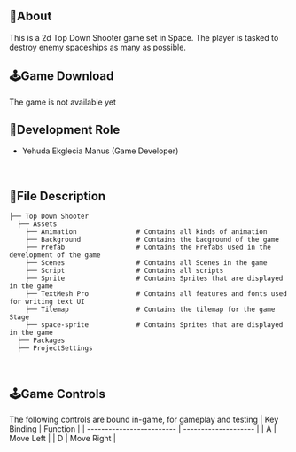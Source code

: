 ## 🔴About
This is a 2d Top Down Shooter game set in Space. The player is tasked to destroy enemy spaceships as many as possible. 
<br>

## 🕹️Game Download 
The game is not available yet
<br>

## 👤Development Role
- Yehuda Ekglecia Manus (Game Developer)
<br>

## 📁File Description

```
├── Top Down Shooter
  ├── Assets
    ├── Animation               # Contains all kinds of animation
    ├── Background              # Contains the bacground of the game
    ├── Prefab                  # Contains the Prefabs used in the development of the game
    ├── Scenes                  # Contains all Scenes in the game
    ├── Script                  # Contains all scripts
    ├── Sprite                  # Contains Sprites that are displayed in the game
    ├── TextMesh Pro            # Contains all features and fonts used for writing text UI 
    ├── Tilemap                 # Contains the tilemap for the game Stage
    ├── space-sprite            # Contains Sprites that are displayed in the game
  ├── Packages
  ├── ProjectSettings

```
<br>

## 🕹️Game Controls
The following controls are bound in-game, for gameplay and testing
| Key Binding               | Function             |
| ------------------------- | -------------------- |
| A                         | Move Left            |
| D                         | Move Right           |

<br>
